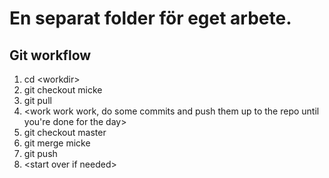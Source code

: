 # En separat folder för eget arbete.


## Git workflow
1. cd \<workdir\>
2. git checkout micke 
3. git pull
4. \<work work work, do some commits and push them up to the repo until you're done for the day\>
5. git checkout master
7. git merge micke 
8. git push
9. \<start over if needed\>
